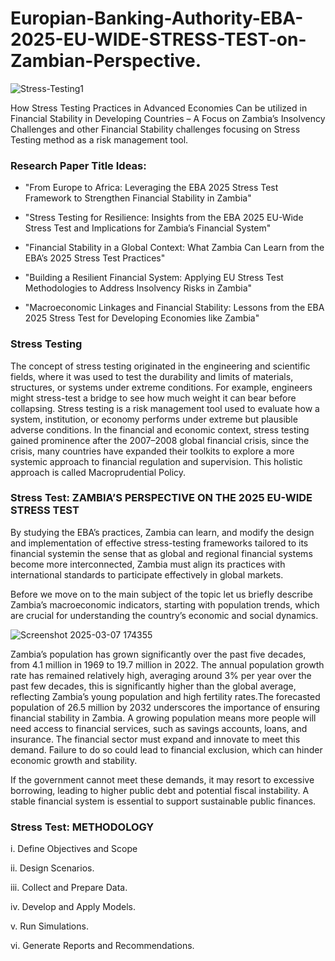 # Europian-Banking-Authority-EBA-2025-EU-WIDE-STRESS-TEST-on-Zambian-Perspective.
![Stress-Testing1](https://github.com/user-attachments/assets/12c9ad61-a016-480f-badf-3b31f5831cdc)


How Stress Testing Practices in Advanced Economies Can be utilized in Financial Stability in Developing Countries – A Focus on Zambia’s Insolvency Challenges and other Financial Stability challenges focusing on Stress Testing method as a risk management tool.

### Research Paper Title Ideas:

- "From Europe to Africa: Leveraging the EBA 2025 Stress Test Framework to Strengthen Financial Stability in Zambia"

- "Stress Testing for Resilience: Insights from the EBA 2025 EU-Wide Stress Test and Implications for Zambia’s Financial System"

- "Financial Stability in a Global Context: What Zambia Can Learn from the EBA’s 2025 Stress Test Practices"

- "Building a Resilient Financial System: Applying EU Stress Test Methodologies to Address Insolvency Risks in Zambia"

- "Macroeconomic Linkages and Financial Stability: Lessons from the EBA 2025 Stress Test for Developing Economies like Zambia"

### Stress Testing
The concept of stress testing originated in the engineering and scientific fields, where it was used to test the durability and limits of materials, structures, or systems under extreme conditions. For example, engineers might stress-test a bridge to see how much weight it can bear before collapsing. Stress testing is a risk management tool used to evaluate how a system, institution, or economy performs under extreme but plausible adverse conditions. In the financial and economic context, stress testing gained prominence after the 2007–2008 global financial crisis, since the crisis, many countries have expanded their toolkits to explore a more systemic approach to financial regulation and supervision. This holistic approach is called Macroprudential Policy.

### Stress Test: ZAMBIA’S PERSPECTIVE ON THE 2025 EU-WIDE STRESS TEST 
By studying the EBA’s practices, Zambia can learn, and modify the design and implementation of effective stress-testing frameworks tailored to its financial systemin the sense that as global and regional financial systems become more interconnected, Zambia must align its practices with international standards to participate effectively in global markets. 

Before we move on to the main subject of the topic let us briefly describe Zambia’s macroeconomic indicators, starting with population trends, which are crucial for understanding the country’s economic and social dynamics.

![Screenshot 2025-03-07 174355](https://github.com/user-attachments/assets/48a799e9-caa2-4f3d-9c4e-1d6886e17211)

Zambia’s population has grown significantly over the past five decades, from 4.1 million in 1969 to 19.7 million in 2022. The annual population growth rate has remained relatively high, averaging around 3% per year over the past few decades, this is significantly higher than the global average, reflecting Zambia’s young population and high fertility rates.The forecasted population of 26.5 million by 2032 underscores the importance of ensuring financial stability in Zambia. A growing population means more people will need access to financial services, such as savings accounts, loans, and insurance. The financial sector must expand and innovate to meet this demand. Failure to do so could lead to financial exclusion, which can hinder economic growth and stability.

If the government cannot meet these demands, it may resort to excessive borrowing, leading to higher public debt and potential fiscal instability. A stable financial system is essential to support sustainable public finances.




### Stress Test: METHODOLOGY
i.	Define Objectives and Scope

ii.	Design Scenarios. 

iii.	Collect and Prepare Data. 

iv.	Develop and Apply Models. 

v.	Run Simulations.

vi.	Generate Reports and Recommendations.






